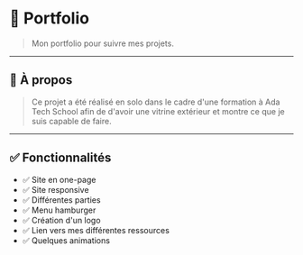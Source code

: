 # 🧠 Portfolio

> Mon portfolio pour suivre mes projets.

---

## 📌 À propos

> Ce projet a été réalisé en solo dans le cadre d'une formation à Ada Tech School afin de d'avoir une vitrine extérieur et montre ce que je suis capable de faire.
---

## ✅ Fonctionnalités

- ✅ Site en one-page
- ✅ Site responsive
- ✅ Différentes parties
- ✅ Menu hamburger
- ✅ Création d'un logo
- ✅ Lien vers mes différentes ressources
- ✅ Quelques animations
